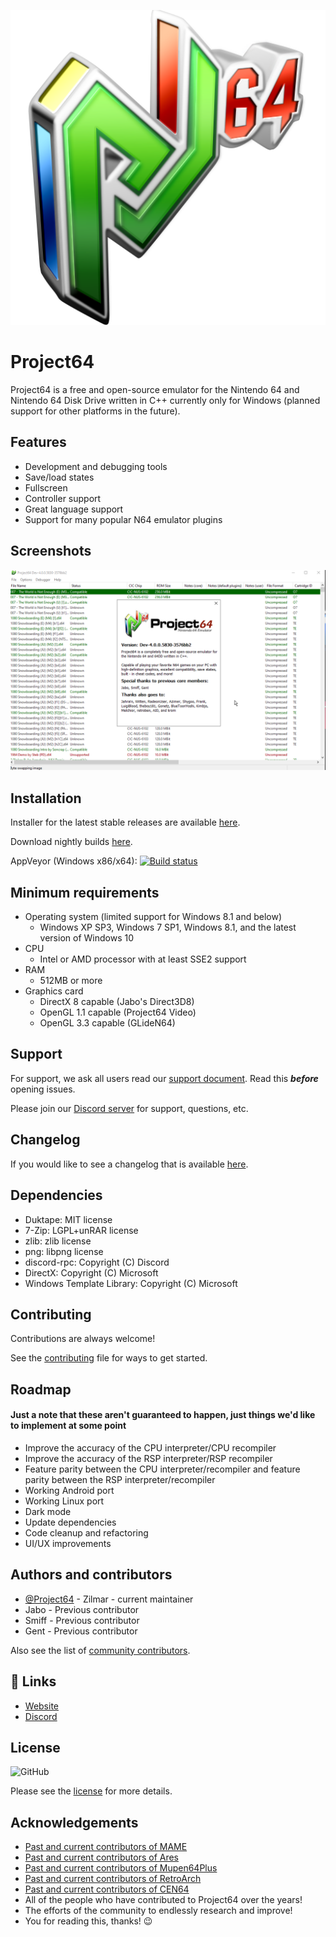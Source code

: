 
![Logo](./Docs/img/icon.png)
# Project64

Project64 is a free and open-source emulator for the Nintendo 64 and Nintendo 64 Disk Drive written in C++ currently only for Windows (planned support for other platforms in the future).


## Features

- Development and debugging tools
- Save/load states
- Fullscreen
- Controller support
- Great language support
- Support for many popular N64 emulator plugins

## Screenshots

![Screenshot](https://github.com/project64/project64/blob/develop/Docs/img/screen.png)

## Installation

Installer for the latest stable releases are available [here](https://www.pj64-emu.com/windows-downloads).

Download nightly builds [here](https://www.pj64-emu.com/nightly-builds).

AppVeyor (Windows x86/x64): [![Build status](https://ci.appveyor.com/api/projects/status/sbtwyhaexslyhgx3?svg=true
)](https://ci.appveyor.com/project/project64/project64/branch/develop)
## Minimum requirements


* Operating system (limited support for Windows 8.1 and below)
  * Windows XP SP3, Windows 7 SP1, Windows 8.1, and the latest version of Windows 10
* CPU
  * Intel or AMD processor with at least SSE2 support
* RAM
  * 512MB or more
* Graphics card
  * DirectX 8 capable (Jabo's Direct3D8)
  * OpenGL 1.1 capable (Project64 Video)
  * OpenGL 3.3 capable (GLideN64)
## Support

For support, we ask all users read our [support document](https://github.com/project64/project64/blob/develop/Docs/SUPPORT.md). Read this ***before*** opening issues.

Please join our [Discord server](https://discord.gg/Cg3zquF) for support, questions, etc.

## Changelog

If you would like to see a changelog that is available [here](https://github.com/project64/project64/blob/develop/Docs/CHANGELOG.md).
## Dependencies

- Duktape: MIT license
- 7-Zip: LGPL+unRAR license
- zlib: zlib license
- png: libpng license
- discord-rpc: Copyright (C) Discord
- DirectX: Copyright (C) Microsoft
- Windows Template Library: Copyright (C) Microsoft
## Contributing

Contributions are always welcome!

See the [contributing](https://github.com/project64/project64/blob/develop/.github/CONTRIBUTING.md) file for ways to get started.

## Roadmap

#### Just a note that these aren't guaranteed to happen, just things we'd like to implement at some point

- Improve the accuracy of the CPU interpreter/CPU recompiler
- Improve the accuracy of the RSP interpreter/RSP recompiler
- Feature parity between the CPU interpreter/recompiler and feature parity between the RSP interpreter/recompiler
- Working Android port
- Working Linux port
- Dark mode
- Update dependencies
- Code cleanup and refactoring
- UI/UX improvements
## Authors and contributors

- [@Project64](https://www.github.com/project64) - Zilmar - current maintainer
- Jabo - Previous contributor
- Smiff - Previous contributor
- Gent - Previous contributor

Also see the list of [community contributors](https://github.com/project64/project64/contributors).
## 🔗 Links
- [Website](https://pj64-emu.com)
- [Discord](https://discord.gg/Cg3zquF)
## License

![GitHub](https://img.shields.io/github/license/project64/project64)

Please see the [license](https://github.com/project64/project64/blob/develop/license.md) for more details.
## Acknowledgements
 
 - [Past and current contributors of MAME](https://github.com/mamedev/mame)
 - [Past and current contributors of Ares](https://github.com/ares-emulator/ares)
 - [Past and current contributors of Mupen64Plus](https://github.com/mupen64plus)
 - [Past and current contributors of RetroArch](https://github.com/libretro/RetroArch)
 - [Past and current contributors of CEN64](https://github.com/n64dev/cen64)
 - All of the people who have contributed to Project64 over the years!
 - The efforts of the community to endlessly research and improve!
 - You for reading this, thanks! 😉
